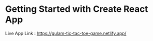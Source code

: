 # Getting Started with Create React App

Live App Link : https://gulam-tic-tac-toe-game.netlify.app/
